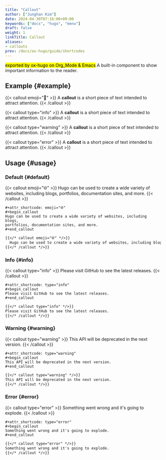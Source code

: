 ```yaml
---
title: "Callout"
author: ["Junghan Kim"]
date: 2024-04-30T07:16:00+09:00
keywords: ["docs", "hugo", "menu"]
draft: false
weight: 1
linkTitle: Callout
aliases:
- callouts
prev: /docs/ox-hugo/guide/shortcodes
---
```


<mark>exported by ox-hugo on Org_Mode &amp; Emacs</mark> A built-in component to show important information to the reader.

<!--more-->


## Example {#example}

{{< callout emoji="👾" >}}
A **callout** is a short piece of text intended to attract attention.
{{< /callout >}}

{{< callout type="info" >}}
A **callout** is a short piece of text intended to attract attention.
{{< /callout >}}

{{< callout type="warning" >}}
A **callout** is a short piece of text intended to attract attention.
{{< /callout >}}

{{< callout type="error" >}}
A **callout** is a short piece of text intended to attract attention.
{{< /callout >}}


## Usage {#usage}


### Default {#default}

{{< callout emoji="🌐" >}}
Hugo can be used to create a wide variety of websites, including blogs,
portfolios, documentation sites, and more.
{{< /callout >}}

```text { linenos=false,filename="Org-Mode" }
#+attr_shortcode: emoji="🌐"
#+begin_callout
Hugo can be used to create a wide variety of websites, including blogs,
portfolios, documentation sites, and more.
#+end_callout
```

```markdown
{{</* callout emoji="🌐" */>}}
  Hugo can be used to create a wide variety of websites, including blogs, portfolios, documentation sites, and more.
{{</* /callout */>}}
```


### Info {#info}

{{< callout type="info" >}}
Please visit GitHub to see the latest releases.
{{< /callout >}}

```text { linenos=false,filename="Org-Mode" }
#+attr_shortcode: type="info"
#+begin_callout
Please visit GitHub to see the latest releases.
#+end_callout
```

```markdown
{{</* callout type="info" */>}}
Please visit GitHub to see the latest releases.
{{</* /callout */>}}
```


### Warning {#warning}

{{< callout type="warning" >}}
This API will be deprecated in the next version.
{{< /callout >}}

```text { linenos=false,filename="Org-Mode" }
#+attr_shortcode: type="warning"
#+begin_callout
This API will be deprecated in the next version.
#+end_callout
```

```markdown
{{</* callout type="warning" */>}}
This API will be deprecated in the next version.
{{</* /callout */>}}
```


### Error {#error}

{{< callout type="error" >}}
Something went wrong and it's going to explode.
{{< /callout >}}

```text { linenos=false,filename="Org-Mode" }
#+attr_shortcode: type="error"
#+begin_callout
Something went wrong and it's going to explode.
#+end_callout
```

```markdown
{{</* callout type="error" */>}}
Something went wrong and it's going to explode.
{{</* /callout */>}}
```
